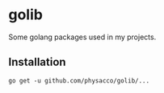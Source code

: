 # golib

Some golang packages used in my projects.

## Installation

```
go get -u github.com/physacco/golib/...
```
